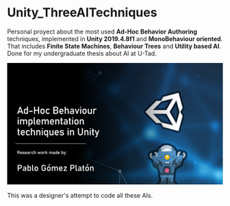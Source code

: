 # Unity_ThreeAITechniques

Personal proyect about the most used <b>Ad-Hoc Behavior Authoring</b> techniques, implemented in <b>Unity 2019.4.8f1</b> and <b>MonoBehaviour oriented</b>.
That includes <b>Finite State Machines</b>, <b>Behaviour Trees</b> and <b>Utility based AI</b>.
Done for my undergraduate thesis about AI at U-Tad.

![alt text](https://github.com/IIMass/Unity_ThreeAITechniques/blob/master/ThreeAITechniques.png?raw=true)

This was a designer's attempt to code all these AIs.
